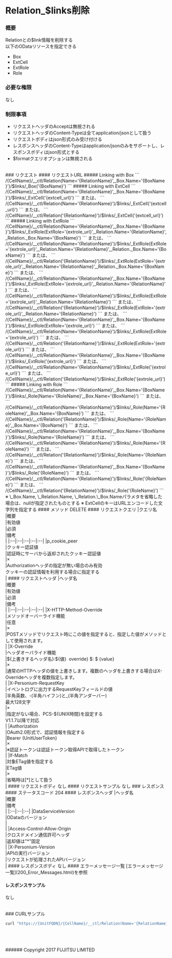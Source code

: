 # Relation_$links削除
### 概要
Relationとの$link情報を削除する  
以下のODataリソースを指定できる
* Box
* ExtCell
* ExtRole
* Role

### 必要な権限
なし
### 制限事項
* リクエストヘッダのAcceptは無視される
* リクエストヘッダのContent-Typeは全てapplication/jsonとして扱う
* リクエストボディはjson形式のみ受け付ける
* レスポンスヘッダのContent-Typeはapplication/jsonのみをサポートし、レスポンスボディはjson形式とする
* $formatクエリオプションは無視される

<br>
### リクエスト
#### リクエストURL
##### Linking with Box
```
/{CellName}/__ctl/Relation(Name='{RelationName}',_Box.Name='{BoxName}')/$links/_Box('{BoxName}')
```
##### Linking with ExtCell
```
/{CellName}/__ctl/Relation(Name='{RelationName}',_Box.Name='{BoxName}')/$links/_ExtCell('{extcell_url}')
```
または、
```
/{CellName}/__ctl/Relation(Name='{RelationName}')/$links/_ExtCell('{extcell_url}')
```
または、
```
/{CellName}/__ctl/Relation('{RelationName}')/$links/_ExtCell('{extcell_url}')
```
##### Linking with ExtRole
```
/{CellName}/__ctl/Relation(Name='{RelationName}',_Box.Name='{BoxName}')/$links/_ExtRole(ExtRole='{extrole_url}',_Relation.Name='{RelationName}',_Relation._Box.Name='{BoxName}')
```
または、
```
/{CellName}/__ctl/Relation(Name='{RelationName}')/$links/_ExtRole(ExtRole='{extrole_url}',_Relation.Name='{RelationName}',_Relation._Box.Name='{BoxName}')
```
または、
```
/{CellName}/__ctl/Relation('{RelationName}')/$links/_ExtRole(ExtRole='{extrole_url}',_Relation.Name='{RelationName}',_Relation._Box.Name='{BoxName}')
```
または、
```
/{CellName}/__ctl/Relation(Name='{RelationName}',_Box.Name='{BoxName}')/$links/_ExtRole(ExtRole='{extrole_url}',_Relation.Name='{RelationName}')
```
または、
```
/{CellName}/__ctl/Relation(Name='{RelationName}')/$links/_ExtRole(ExtRole='{extrole_url}',_Relation.Name='{RelationName}')
```
または、
```
/{CellName}/__ctl/Relation('{RelationName}')/$links/_ExtRole(ExtRole='{extrole_url}',_Relation.Name='{RelationName}')
```
または、
```
/{CellName}/__ctl/Relation(Name='{RelationName}',_Box.Name='{BoxName}')/$links/_ExtRole(ExtRole='{extrole_url}')
```
または、
```
/{CellName}/__ctl/Relation(Name='{RelationName}')/$links/_ExtRole(ExtRole='{extrole_url}')
```
または、
```
/{CellName}/__ctl/Relation('{RelationName}')/$links/_ExtRole(ExtRole='{extrole_url}')
```
または、
```
/{CellName}/__ctl/Relation(Name='{RelationName}',_Box.Name='{BoxName}')/$links/_ExtRole('{extrole_url}')
```
または、
```
/{CellName}/__ctl/Relation(Name='{RelationName}')/$links/_ExtRole('{extrole_url}')
```
または、
```
/{CellName}/__ctl/Relation('{RelationName}')/$links/_ExtRole('{extrole_url}')
```
##### Linking with Role
```
/{CellName}/__ctl/Relation(Name='{RelationName}',_Box.Name='{BoxName}')/$links/_Role(Name='{RoleName}',_Box.Name='{BoxName}')
```
または、
```
/{CellName}/__ctl/Relation(Name='{RelationName}')/$links/_Role(Name='{RoleName}',_Box.Name='{BoxName}')
```
または、
```
/{CellName}/__ctl/Relation('{RelationName}')/$links/_Role(Name='{RoleName}',_Box.Name='{BoxName}')
```
または、
```
/{CellName}/__ctl/Relation(Name='{RelationName}',_Box.Name='{BoxName}')/$links/_Role(Name='{RoleName}')
```
または、
```
/{CellName}/__ctl/Relation(Name='{RelationName}')/$links/_Role(Name='{RoleName}')
```
または、
```
/{CellName}/__ctl/Relation('{RelationName}')/$links/_Role(Name='{RoleName}')
```
または、
```
/{CellName}/__ctl/Relation(Name='{RelationName}',_Box.Name='{BoxName}')/$links/_Role('{RoleName}')
```
または、
```
/{CellName}/__ctl/Relation(Name='{RelationName}')/$links/_Role('{RoleName}')
```
または、
```
/{CellName}/__ctl/Relation('{RelationName}')/$links/_Role('{RoleName}')
```
※ \_Box.Name, \_Relation.Name, \_Relation.\_Box.Nameパラメタを省略した場合は、nullが指定されたものとする  
※ ExtCellのキーはURLエンコードした文字列を指定する
#### メソッド
DELETE
#### リクエストクエリ
|クエリ名<br>|概要<br>|有効値<br>|必須<br>|備考<br>|
|:--|:--|:--|:--|:--|
|p_cookie_peer<br>|クッキー認証値<br>|認証時にサーバから返却されたクッキー認証値<br>|×<br>|Authorizationヘッダの指定が無い場合のみ有効<br>クッキーの認証情報を利用する場合に指定する<br>|
#### リクエストヘッダ
|ヘッダ名<br>|概要<br>|有効値<br>|必須<br>|備考<br>|
|:--|:--|:--|:--|:--|
|X-HTTP-Method-Override<br>|メソッドオーバーライド機能<br>|任意<br>|×<br>|POSTメソッドでリクエスト時にこの値を指定すると、指定した値がメソッドとして使用されます。<br>|
|X-Override<br>|ヘッダオーバライド機能<br>|${上書きするヘッダ名}:${値} &#160;override} $: $ {value}<br>|×<br>|通常のHTTPヘッダの値を上書きします。複数のヘッダを上書きする場合はX-Overrideヘッダを複数指定します。<br>|
|X-Personium-RequestKey<br>|イベントログに出力するRequestKeyフィールドの値<br>|半角英数、-(半角ハイフン)と_(半角アンダーバー)<br>最大128文字<br>|×<br>|指定がない場合、PCS-${UNIX時間}を設定する<br>V1.1.7以降で対応<br>|
|Authorization<br>|OAuth2.0形式で、認証情報を指定する<br>|Bearer {UnitUserToken}<br>|×<br>|※認証トークンは認証トークン取得APIで取得したトークン<br>|
|If-Match<br>|対象ETag値を指定する<br>|ETag値<br>|×<br>|省略時は[*]として扱う<br>|
#### リクエストボディ
なし
#### リクエストサンプル
なし
### レスポンス
#### ステータスコード
204
#### レスポンスヘッダ
|ヘッダ名<br>|概要<br>|備考<br>|
|:--|:--|:--|
|DataServiceVersion<br>|ODataのバージョン<br>|&#160;<br>|
|Access-Control-Allow-Origin<br>|クロスドメイン通信許可ヘッダ<br>|返却値は"*"固定<br>|
|X-Personium-Version<br>|APIの実行バージョン<br>|リクエストが処理されたAPIバージョン<br>|
#### レスポンスボディ
なし
#### エラーメッセージ一覧
[エラーメッセージ一覧](200_Error_Messages.html)を参照

#### レスポンスサンプル
なし

<br>
### CURLサンプル

```sh
curl "https://{UnitFQDN}/{CellName}/__ctl/Relation(Name='{RelationName}',_Box.Name='{BoxName}')/\$links/_Role(Name='{RelationName}',_Box.Name='{BoxName}')" -X DELETE -i -H 'Authorization: Bearer {UnitUserToken}' -H 'Accept: application/json'
```
<br>
<br>
<br>
###### Copyright 2017    FUJITSU LIMITED
